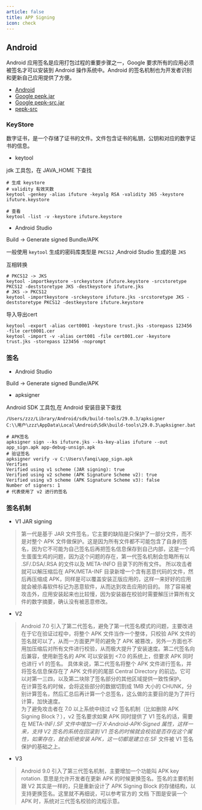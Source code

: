 ```yaml
---
article: false
title: APP Signing
icon: check
---
```



## Android

Android 应用签名是应用打包过程的重要步骤之一，Google 要求所有的应用必须被签名才可以安装到 Android 操作系统中。Android 的签名机制也为开发者识别和更新自己应用提供了方便。

* [Android](https://developer.android.com/studio/publish/app-signing)
* [Google pepk.jar](https://www.gstatic.com/play-apps-publisher-rapid/signing-tool/prod/pepk.jar)
* [Google pepk-src.jar](https://www.gstatic.com/play-apps-publisher-rapid/signing-tool/prod/pepk-src.jar)
* [pepk-src](https://github.com/yongjhih/pepk)

### KeyStore

数字证书，是一个存储了证书的文件。文件包含证书的私钥，公钥和对应的数字证书的信息。

* keytool

jdk 工具包，在 JAVA_HOME  下查找

```shell
# 生成 keystore
# validity 有效天数
keytool -genkey -alias ifuture -keyalg RSA -validity 365 -keystore ifuture.keystore

# 查看
keytool -list -v -keystore ifuture.keystore
```

* Android Studio

Build -> Generate signed Bundle/APK

一般使用 `keytool` 生成的密码库类型是 `PKCS12` ,Android Studio 生成的是 `JKS`

互相转换

```shell
# PKCS12 -> JKS
keytool -importkeystore -srckeystore ifuture.keystore -srcstoretype PKCS12 -deststoretype JKS -destkeystore ifuture.jks
# JKS -> PKCS12
keytool -importkeystore -srckeystore ifuture.jks -srcstoretype JKS -deststoretype PKCS12 -destkeystore ifuture.keystore
```

导入导出cert

```shell
keytool -export -alias cert0001 -keystore trust.jks -storepass 123456 -file cert0001.cer
keytool -import -v -alias cert001 -file cert001.cer -keystore trust.jks -storepass 123456 -noprompt

```

### 签名

* Android Studio

Build -> Generate signed Bundle/APK

* apksigner

Android SDK 工具包,在 Android 安装目录下查找

```
/Users/zzz/Library/Android/sdk/build-tools/29.0.3/apksigner
C:\\用户\zzz\AppData\Local\Android\Sdk\build-tools\29.0.3\apksigner.bat
```

```shell
# APK签名
apksigner sign --ks ifuture.jks --ks-key-alias ifuture --out app_sign.apk app-debug-unsign.apk
# 验证签名
apksigner verify -v C:\Users\fanqi\app_sign.apk
Verifies
Verified using v1 scheme (JAR signing): true
Verified using v2 scheme (APK Signature Scheme v2): true
Verified using v3 scheme (APK Signature Scheme v3): false
Number of signers: 1
# 代表使用了 v2 进行的签名
```

### 签名机制

* V1 JAR signing

> 第一代是基于 JAR 文件签名，它主要的缺陷是只保护了一部分文件，而不是对整个 APK 文件做保护。这是因为所有文件都不可能包含了自身的签名，因为它不可能为自己签名后再把签名信息保存到自己内部，这是一个鸡生蛋蛋生鸡的问题，因为这个问题的存在，第一代签名机制会忽略所有以 .SF/.DSA/.RSA 的文件以及 META-INFO 目录下的所有文件。 所以攻击者就可以解压缩后在 APK/META-INF 目录新增一个含有恶意代码的文件，然后再压缩成 APK，同样是可以覆盖安装正版应用的，这样一来好好的应用就会被杀毒软件标记为恶意软件，从而达到攻击应用的目的。 除了容易被攻击外，应用安装起来也比较慢，因为安装器在校验时需要解压计算所有文件的数字摘要，确认没有被恶意修改。

* V2

> Android 7.0 引入了第二代签名，避免了第一代签名模式的问题，主要改进在于它在验证过程中，将整个 APK 文件当作一个整体，只校验 APK 文件的签名就可以了，从而一方面更严苛的避免了 APK 被篡改，另外一方面也不用加压缩后对所有文件进行校验，从而极大提升了安装速度。第二代签名向后兼容，使用新签名的 APK 可以安装到 <7.0 的系统上，但要求 APK 同时也进行 v1 的签名。 具体来说，第二代签名将整个 APK 文件进行签名，并将签名信息保存在了 APK 文件的的尾部 Central Directory 的前边。它可以对第一三四，以及第二块除了签名部分的其他区域提供一致性保护。  
在计算签名的时候，会将这些部分的数据切割成 1MB 大小的 CHUNK，分别计算签名，然后汇总后再计算一个总签名，这么做的主要目的是为了并行计算，加快速度。  
为了避免攻击者在 7.0 以上系统中绕过 v2 签名机制（比如删除 APK Signing Block？），v2 签名要求如果 APK 同时提供了 V1 签名的话，需要在 META-INF/*.SF 文件中增加一行 X-Android-APK-Signed 属性，这样一来，支持 V2 签名的系统在回滚到 V1 签名的时候就会校验是否存在这个属性，如果存在，就会拒绝安装 APK，这一切都是建立在*.SF 文件被 V1 签名保护的基础之上。

* V3

> Android 9.0 引入了第三代签名机制，主要增加一个功能叫 APK key rotation. 意思是允许开发者在更新 APK 的时候更换签名。签名的主要机制跟 V2 其实是一样的，只是重新设计了 APK Signing Block 的存储结构，以支持更换签名。这里就不再细说，可以参考官方的 文档 下图是安装一个 APK 时，系统对三代签名校验的流程示意。
